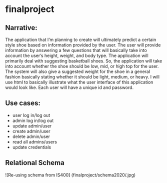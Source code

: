 # finalproject

## Narrative:
The application that I’m planning to create will ultimately predict a certain style shoe based on information provided by the user. The user will provide information by answering a few questions that will basically take into account the user’s height, weight, and body type. The application will primarily deal with suggesting basketball shoes. So, the application will take into account whether the shoe should be low, mid, or high top for the user. The system will also give a suggested weight for the shoe in a general fashion basically stating whether it should be light, medium, or heavy. I will use html to basically illustrate what the user interface of this application would look like. Each user will have a unique id and password.

## Use cases: 
* user log in/log out
* admin log in/log out
* update admin/user 
* create admin/user
* delete admin/user 
* read all admins/users
* update credentials

## Relational Schema
![Re-using schema from IS400] (finalproject/schema2020/.jpg)
